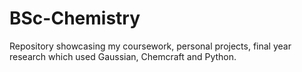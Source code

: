 # BSc-Chemistry
Repository showcasing my coursework, personal projects, final year research which used Gaussian, Chemcraft and Python.

